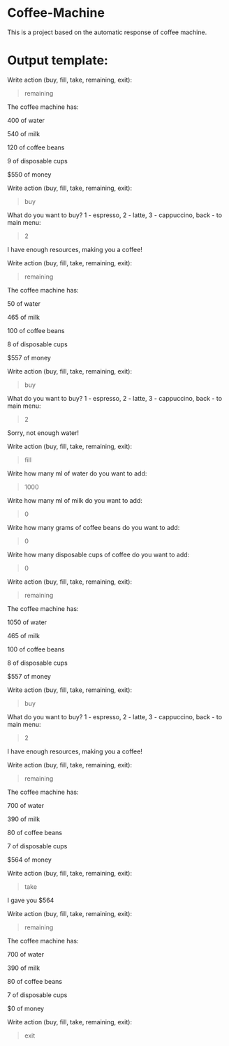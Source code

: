 # Coffee-Machine
This is a project based on the automatic response of coffee machine.


# Output template:

Write action (buy, fill, take, remaining, exit): 
> remaining

The coffee machine has:

400 of water

540 of milk

120 of coffee beans

9 of disposable cups

$550 of money

Write action (buy, fill, take, remaining, exit): 
> buy

What do you want to buy? 1 - espresso, 2 - latte, 3 - cappuccino, back - to main menu: 
> 2  

I have enough resources, making you a coffee!

Write action (buy, fill, take, remaining, exit): 
> remaining

The coffee machine has:

50 of water

465 of milk

100 of coffee beans

8 of disposable cups

$557 of money

Write action (buy, fill, take, remaining, exit): 
> buy

What do you want to buy? 1 - espresso, 2 - latte, 3 - cappuccino, back - to main menu: 
> 2

Sorry, not enough water!

Write action (buy, fill, take, remaining, exit): 
> fill


Write how many ml of water do you want to add: 
> 1000

Write how many ml of milk do you want to add: 
> 0

Write how many grams of coffee beans do you want to add: 
> 0

Write how many disposable cups of coffee do you want to add: 
> 0

Write action (buy, fill, take, remaining, exit): 
> remaining

The coffee machine has:

1050 of water

465 of milk

100 of coffee beans

8 of disposable cups

$557 of money

Write action (buy, fill, take, remaining, exit): 
> buy

What do you want to buy? 1 - espresso, 2 - latte, 3 - cappuccino, back - to main menu: 
> 2

I have enough resources, making you a coffee!

Write action (buy, fill, take, remaining, exit): 
> remaining

The coffee machine has:

700 of water

390 of milk

80 of coffee beans

7 of disposable cups

$564 of money

Write action (buy, fill, take, remaining, exit): 
> take

I gave you $564

Write action (buy, fill, take, remaining, exit): 
> remaining

The coffee machine has:

700 of water

390 of milk

80 of coffee beans

7 of disposable cups

$0 of money

Write action (buy, fill, take, remaining, exit): 
> exit
